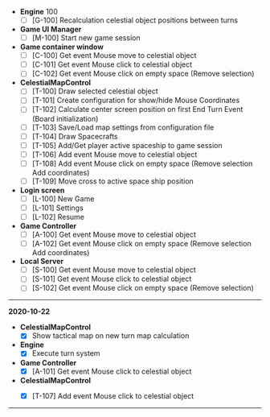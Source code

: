 ﻿- __Engine__ 100
    - [ ] [G-100] Recalculation celestial object positions between turns
    
- __Game UI Manager__
	- [ ] [M-100] Start new game session
    
- __Game container window__
    - [ ] [C-100] Get event Mouse move to celestial object
    - [ ] [C-101] Get event Mouse click to celestial object
    - [ ] [C-102] Get event Mouse click on empty space (Remove selection)

- __CelestialMapControl__
    - [ ] [T-100] Draw selected celestial object
    - [ ] [T-101] Create configuration for show/hide Mouse Coordinates
    - [ ] [T-102] Calculate center screen position on first End Turn Event (Board initialization)
    - [ ] [T-103] Save/Load map settings from configuration file
    - [ ] [T-104] Draw Spacecrafts
    - [ ] [T-105] Add/Get player active spaceship to game session
    - [ ] [T-106] Add event Mouse move to celestial object
    - [ ] [T-108] Add event Mouse click on empty space (Remove selection Add coordinates)
    - [ ] [T-109] Move cross to active space ship position
	
- __Login screen__
	- [ ] [L-100] New Game
	- [ ] [L-101] Settings
	- [ ] [L-102] Resume

- __Game Controller__
    - [ ] [A-100] Get event Mouse move to celestial object
    - [ ] [A-102] Get event Mouse click on empty space (Remove selection Add coordinates)   
          
- __Local Server__
    - [ ] [S-100] Get event Mouse move to celestial object
    - [ ] [S-101] Get event Mouse click to celestial object
    - [ ] [S-102] Get event Mouse click on empty space (Remove selection)  

---
__2020-10-22__

- __CelestialMapControl__
	- [x] Show tactical map on new turn map calculation
- __Engine__
    - [x] Execute turn system
- __Game Controller__ 
    - [x] [A-101] Get event Mouse click to celestial object
- __CelestialMapControl__
    - [x] [T-107] Add event Mouse click to celestial object



---




